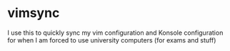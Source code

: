 # vimsync

I use this to quickly sync my vim configuration and Konsole configuration for when I am forced to use university computers (for exams and stuff)